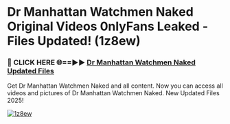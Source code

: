 # Dr Manhattan Watchmen Naked Original Videos 0nlyFans Leaked - Files Updated! (1z8ew)

<h3>🔴 CLICK HERE 🌐==►► <a href="https://tinyurl.com/yckcrads" rel="nofollow">Dr Manhattan Watchmen Naked Updated Files</a></h3>

Get Dr Manhattan Watchmen Naked and all content. Now you can access all videos and pictures of Dr Manhattan Watchmen Naked. New Updated Files 2025!

[![1z8ew](https://i.imgur.com/hpKpOFt.gif)](https://tinyurl.com/yckcrads)
